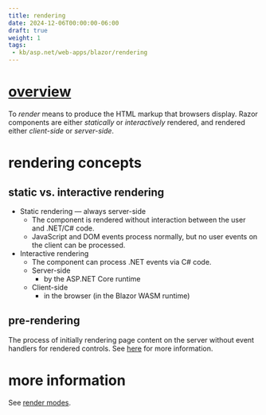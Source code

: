 ```yaml
---
title: rendering
date: 2024-12-06T00:00:00-06:00
draft: true
weight: 1
tags:
 - kb/asp.net/web-apps/blazor/rendering
---
```


# [overview](https://learn.microsoft.com/en-us/aspnet/core/blazor/fundamentals/?view=aspnetcore-9.0)
To *render* means to produce the HTML markup that browsers display. 
Razor components are either *statically* or *interactively* rendered, and rendered either *client-side* or *server-side*.

# rendering concepts
## static vs. interactive rendering
- Static rendering — always server-side
  - The component is rendered without interaction between the user and .NET/C# code.
  - JavaScript and DOM events process normally, but no user events on the client can be processed.
- Interactive rendering
  - The component can process .NET events via C# code.
  - Server-side 
    - by the ASP.NET Core runtime
  - Client-side
    - in the browser (in the Blazor WASM runtime)

## pre-rendering
The process of initially rendering page content on the server without event handlers for rendered controls.
See [here](../components/render-modes.md#pre-rendering) for more information.

# more information
See [render modes](../components/render-modes.md).